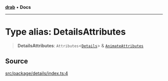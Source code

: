 [**drab**](/docs/README.md) • **Docs**

---

# Type alias: DetailsAttributes

> **DetailsAttributes**: `Attributes`\<[`Details`](/docs/classes/Details.md)\> & [`AnimateAttributes`](/docs/type-aliases/AnimateAttributes.md)

## Source

[src/package/details/index.ts:4](https://github.com/rossrobino/components/blob/13acb4ddbdca1f70bfc20fffda57758e606a2f95/src/package/details/index.ts#L4)

